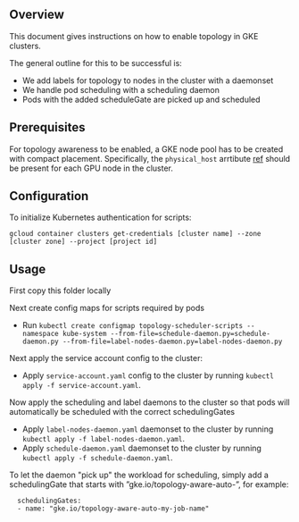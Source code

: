 ## Overview

This document gives instructions on how to enable topology in GKE clusters.

The general outline for this to be successful is:
- We add labels for topology to nodes in the cluster with a daemonset
- We handle pod scheduling with a scheduling daemon
- Pods with the added scheduleGate are picked up and scheduled

## Prerequisites

For topology awareness to be enabled, a GKE node pool has to be created with
compact placement. Specifically, the `physical_host` arrtibute
[ref](https://cloud.google.com/compute/docs/instances/use-compact-placement-policies#verify-vm-location)
should be present for each GPU node in the cluster.

## Configuration

To initialize Kubernetes authentication for scripts:

```gcloud container clusters get-credentials [cluster name] --zone [cluster zone] --project [project id]```

## Usage

First copy this folder locally

Next create config maps for scripts required by pods

-   Run `kubectl create configmap topology-scheduler-scripts --namespace
    kube-system --from-file=schedule-daemon.py=schedule-daemon.py
    --from-file=label-nodes-daemon.py=label-nodes-daemon.py`

Next apply the service account config to the cluster:

-   Apply `service-account.yaml` config to the cluster by running `kubectl apply
    -f service-account.yaml`.

Now apply the scheduling and label daemons to the cluster so that pods will
automatically be scheduled with the correct schedulingGates

-   Apply `label-nodes-daemon.yaml` daemonset to the cluster by running
    `kubectl apply -f label-nodes-daemon.yaml`.
-   Apply `schedule-daemon.yaml` daemonset to the cluster by running `kubectl
    apply -f schedule-daemon.yaml`.

To let the daemon "pick up" the workload for scheduling, simply add a
schedulingGate that starts with ”gke.io/topology-aware-auto-”, for example:
```
  schedulingGates:
  - name: "gke.io/topology-aware-auto-my-job-name"
```
